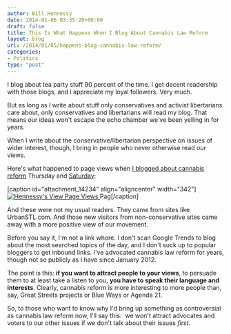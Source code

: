 ```yaml
---
author: Bill Hennessy
date: 2014-01-06 03:35:20+00:00
draft: false
title: This Is What Happens When I Blog About Cannabis Law Reform
layout: blog
url: /2014/01/05/happens-blog-cannabis-law-reform/
categories:
- Politics
type: "post"
---
```


I blog about tea party stuff 90 percent of the time. I get decent readership with those blogs, and I appreciate my loyal followers. Very much.

But as long as I write about stuff only conservatives and activist libertarians care about, only conservatives and libertarians will read my blog. That means our ideas won't escape the echo chamber we've been yelling in for years.

When I write about the conservative/libertarian perspective on issues of wider interest, though, I bring in people who never otherwise read _our_ views.

Here's what happened to page views when [I blogged about cannabis reform](https://hennessysview.com/2014/01/02/war-weed-republicans-lost/) Thursday and [Saturday](https://hennessysview.com/2014/01/04/replies-serious-arguments-ending-cannabis-prohibitions/):

[caption id="attachment_14234" align="aligncenter" width="342"][![Hennessy's View Page Views](https://hennessysview.com/wp-content/uploads/2014/01/hennessys-view-uniques.png)
](https://hennessysview.com/wp-content/uploads/2014/01/hennessys-view-uniques.png) Pag[/caption]

And these were not my usual readers. They came from sites like UrbanSTL.com. And those new visitors from non-conservative sites came away with a more positive view of our movement.

Before you say it, I'm not a link whore. I don't scan Google Trends to blog about the most searched topics of the day, and I don't suck up to popular bloggers to get inbound links. I've advocated cannabis law reform for years, though not so publicly as I have since January 2012.

The point is this: **if you want to attract people to your views**, to persuade them to at least take a listen to you, **you have to speak their language and interests**. Clearly, cannabis reform is more interesting to more people than, say, Great Streets projects or Blue Ways or Agenda 21.

So, to those who want to know why I'd bring up something as controversial as cannabis law reform now, I'll say this:  we won't attract advocates and voters to our other issues if we don't talk about their issues _first_.

